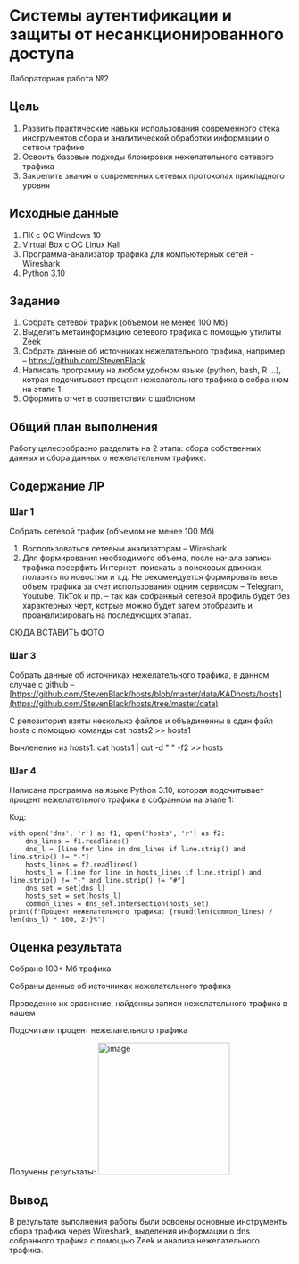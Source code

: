 # Системы аутентификации и защиты от несанкционированного доступа

Лабораторная работа №2

## Цель

1. Развить практические навыки использования современного стека инструментов сбора и аналитической обработки информации о сетвом трафике
2. Освоить базовые подходы блокировки нежелательного сетевого трафика
3. Закрепить знания о современных сетевых протоколах прикладного уровня

## ️Исходные данные

1. ПК с ОС Windows 10
2. Virtual Box с ОС Linux Kali
3. Программа-анализатор трафика для компьютерных сетей - Wireshark
4. Python 3.10

## ️Задание

1. Собрать сетевой трафик (объемом не менее 100 Мб)
2. Выделить метаинформацию сетевого трафика с помощью утилиты Zeek
3. Собрать данные об источниках нежелательного трафика, например – https://github.com/StevenBlack
4. Написать программу на любом удобном языке (python, bash, R …), котрая подсчитывает процент нежелательного трафика в собранном на этапе 1.
5. Оформить отчет в соответствии с шаблоном

## ️Общий план выполнения

Работу целесообразно разделить на 2 этапа: сбора собственных данных и сбора данных о нежелательном
трафике.

## Содержание ЛР

### Шаг 1

Собрать сетевой трафик (объемом не менее 100 Мб)

1. Воспользоваться сетевым анализаторам – Wireshark
2. Для формирования необходимого объема, после начала записи трафика посерфить Интернет: поискать в поисковых движках, полазить по новостям и т.д. Не рекомендуется формировать весь объем трафика за счет использования одним сервисом – Telegram, Youtube, TikTok и пр. – так как собранный
сетевой профиль будет без характерных черт, котрые можно будет затем отобразить и проанализировать на последующих этапах.

СЮДА ВСТАВИТЬ ФОТО

### Шаг 3

Собрать данные об источниках нежелательного трафика, в данном случае с github – [https://github.com/StevenBlack/hosts/blob/master/data/KADhosts/hosts](https://github.com/StevenBlack/hosts/tree/master/data)

С репозитория взяты несколько файлов и объединенны в один файл hosts с помощью команды cat hosts2 >> hosts1

Вычленение из hosts1:
cat hosts1 | cut -d " " -f2 >> hosts

### Шаг 4

Написана программа на языке Python 3.10, которая подсчитывает процент
нежелательного трафика в собранном на этапе 1:

Код:
```
with open('dns', 'r') as f1, open('hosts', 'r') as f2:
	dns_lines = f1.readlines()		
	dns_l = [line for line in dns_lines if line.strip() and line.strip() != "-"]
	hosts_lines = f2.readlines()
	hosts_l = [line for line in hosts_lines if line.strip() and line.strip() != "-" and line.strip() != "#"]
	dns_set = set(dns_l)
	hosts_set = set(hosts_l)
	common_lines = dns_set.intersection(hosts_set)
print(f"Процент нежелательного трафика: {round(len(common_lines) / len(dns_l) * 100, 2)}%")
```
## ️Оценка результата

Собрано 100+ Мб трафика

Собраны данные об источниках нежелательного трафика

Проведенно их сравнение, найденны записи нежелательного трафика в нашем 

Подсчитали процент нежелательного трафика

Получены результаты:
<img width="236" alt="image" src="https://user-images.githubusercontent.com/92400475/226728921-2228f642-79ee-4988-953b-1a991fc16cc1.png">

## ️Вывод 

В результате выполнения работы были освоены основные инструменты сбора трафика через Wireshark, выделения информации о dns собранного трафика с помощью Zeek и анализа нежелательного трафика.

